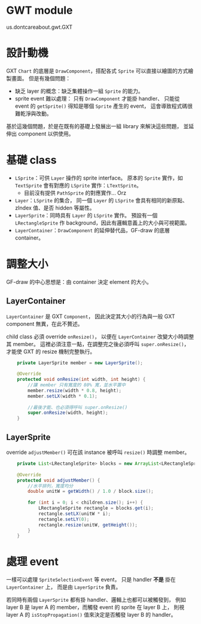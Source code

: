 
GWT module
==========

us.dontcareabout.gwt.GXT


設計動機
========

GXT `Chart` 的底層是 `DrawComponent`，搭配各式 `Sprite` 可以直接以繪圖的方式繪製畫面。
但是有幾個問題：

* 缺乏 layer 的概念：缺乏集體操作一組 `Sprite` 的能力。
* sprite event 難以處理：
	只有 `DrawComponent` 才能掛 handler、
	只能從 event 的 `getSprite()` 得知是哪個 `Sprite` 產生的 event，
	這會導致程式碼很難乾淨與改動。

基於這幾個問題，於是在既有的基礎上發展出一組 library 來解決這些問題，
並延伸出 component 以供使用。


基礎 class
==========

* `LSprite`：可供 `Layer` 操作的 sprite interface。
	原本的 `Sprite` 實作，如 `TextSprite` 會有對應的 `LSprite` 實作：`LTextSprite`。
	* 目前沒有提供 `PathSprite` 的對應實作... Orz
* `Layer`：`LSprite` 的集合，
	同一個 `Layer` 的 `LSprite` 會具有相同的新原點、zIndex 值、是否 hidden 等屬性。
* `LayerSprite`：同時具有 `Layer` 的 `LSprite` 實作。
	預設有一個 `LRectangleSprite` 作 background，因此有邏輯意義上的大小與可視範圍。
* `LayerContainer`：`DrawComponent` 的延伸替代品，GF-draw 的底層 container。


調整大小
========

GF-draw 的中心思想是：由 container 決定 element 的大小。


LayerContainer
--------------

`LayerContainer` 是 GXT `Component`，
因此決定其大小的行為與一般 GXT component 無異，在此不贅述。

child class 必須 override `onResize()`，
以便在 `LayerContainer` 改變大小時調整其 member。
這裡必須注意一點，在調整完之後必須呼叫 `super.onResize()`，
才能使 GXT 的 resize 機制完整執行。

```Java
	private LayerSprite member = new LayerSprite();
	
	@Override
	protected void onResize(int width, int height) {
		//讓 member 只有寬度的 80% 寬，並水平置中
		member.resize(width * 0.8, height);
		member.setLX(width * 0.1);
		
		//最後才能、也必須得呼叫 super.onResize()
		super.onResize(width, height);
	}
```


LayerSprite
-----------

override `adjustMember()` 可在該 instance 被呼叫 `resize()` 時調整 member。

```Java
	private List<LRectangleSprite> blocks = new ArrayList<LRectangleSprite>();
	
	@Override
	protected void adjustMember() {
		//水平排列，寬度均分
		double unitW = getWidth() / 1.0 / block.size();
		
		for (int i = 0; i < children.size(); i++) {
			LRectangleSprite rectangle = blocks.get(i);
			rectangle.setLX(unitW * i);
			rectangle.setLY(0);
			rectangle.resize(unitW, getHeight());
		}
	}
```


處理 event
==========

一樣可以處理 `SpriteSelectionEvent` 等 event，
只是 handler **不是** 掛在 `LayerContainer` 上，
而是由 `LayerSprite` 負責。

若同時有兩個 `LayerSprite` 都有掛 handler、邏輯上也都可以被觸發到，
例如 layer B 是 layer A 的 member，而觸發 event 的 sprite 在 layer B 上，
則視 layer A 的 `isStopPropagation()` 值來決定是否觸發 layer B 的 handler。

